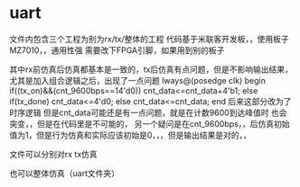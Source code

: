 # uart
文件内包含三个工程为别为rx/tx/整体的工程
代码基于米联客开发板，，使用板子MZ7010，，通用性强  需要改下FPGA引脚，如果用到别的板子

其中rx前仿真后仿真都基本是一致的，tx后仿真有点问题，但是不影响输出结果，尤其是加入组合逻辑之后，出现了一点问题
lways@(posedge clk)
begin
    if((tx_on)&&(cnt_9600bps==14'd0))
        cnt_data<=cnt_data+4'b1;
    else if(tx_done)
        cnt_data<=4'd0;
    else 
        cnt_data<=cnt_data;
end
后来这部分改为了时序逻辑  但是cnt_data可能还是有一点问题，就是在计数9600到达峰值时 也会突变，，但是在代码里是不可能的，
另一个疑问是在cnt_9600bps，，后仿真初始值为1，但是行为仿真和实际应该初始是0，，，但是输出结果是对的，，


文件可以分别对rx  tx仿真

也可以整体仿真（uart文件夹）
